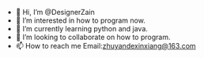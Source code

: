 - 👋 Hi, I’m @DesignerZain
- 👀 I’m interested in how to program now.
- 🌱 I’m currently learning python and java.
- 💞️ I’m looking to collaborate on how to program.
- 📫 How to reach me Email:zhuyandexinxiang@163.com

<!---
DesignerZain/DesignerZain is a ✨ special ✨ repository because its `README.md` (this file) appears on your GitHub profile.
You can click the Preview link to take a look at your changes.
--->
